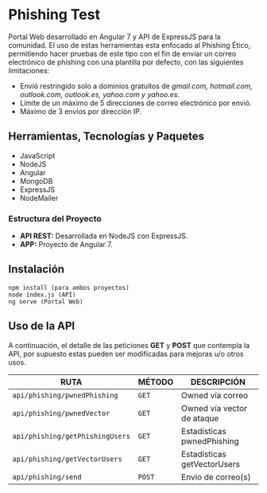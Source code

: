 ﻿# Phishing Test

Portal Web desarrollado en Angular 7 y API de ExpressJS para la comunidad. El uso de estas herramientas esta enfocado al Phishing Ético, permitiendo hacer pruebas de este tipo con el fin de enviar un correo electrónico de phishing con una plantilla por defecto, con las siguientes limitaciones:

- Envió restringido solo a dominios gratuitos de *gmail.com, hotmail.com, outlook.com, outlook.es, yahoo.com y yahoo.es*.
- Límite de un máximo de 5 direcciones de correo electrónico por envió.
- Máximo de 3 envíos por dirección IP.

## Herramientas, Tecnologías y Paquetes

 - JavaScript
 - NodeJS
 - Angular
 - MongoDB
 - ExpressJS
 - NodeMailer

### Estructura del Proyecto

 - **API REST:** Desarrollada en NodeJS con ExpressJS.
 - **APP:** Proyecto de Angular 7.

## Instalación

    npm install (para ambos proyectos)
    node index.js (API)
    ng serve (Portal Web)

## Uso de la API

A continuación, el detalle de las peticiones **GET** y **POST** que contempla la API, por supuesto estas pueden ser modificadas para mejoras u/o otros usos.

|     RUTA       |MÉTODO						|DESCRIPCIÓN|
|----------------|--------------------------|-----------------------------|
|`api/phishing/pwnedPhishing`|`GET`|Owned vía correo              |
|`api/phishing/pwnedVector`|`GET`|Owned vía vector de ataque            |
|`api/phishing/getPhishingUsers`|`GET`|Estadísticas pwnedPhishing|
|`api/phishing/getVectorUsers`|`GET`|Estadísticas getVectorUsers|
|`api/phishing/send`|`POST`|Envío de correo(s)|

